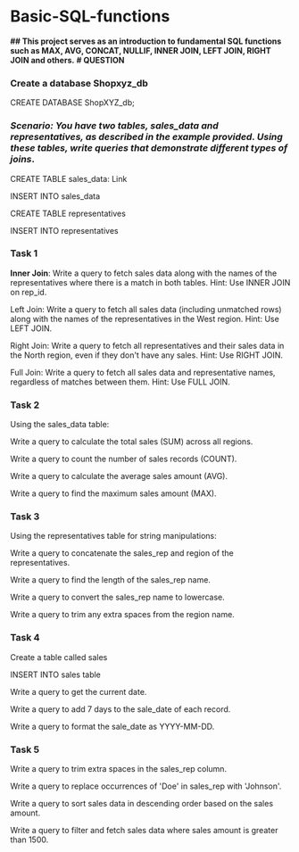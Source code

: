 # Basic-SQL-functions
**## This project serves as an introduction to fundamental SQL functions such as MAX, AVG, CONCAT, NULLIF, INNER JOIN, LEFT JOIN, RIGHT JOIN and others.**
**# QUESTION**
### Create  a  database  Shopxyz_db
CREATE DATABASE ShopXYZ_db;
### *Scenario: You have two tables, sales_data and representatives, as described in the example provided. Using these tables, write queries that demonstrate different types of joins*.
CREATE TABLE sales_data: Link


INSERT INTO sales_data 


CREATE TABLE representatives


INSERT INTO representatives


### Task 1
**Inner Join**: Write a query to fetch sales data along with the names of the representatives where there is a match in both tables.
Hint: Use INNER JOIN on rep_id.

Left Join: Write a query to fetch all sales data (including unmatched rows) along with the names of the representatives in the West region.
Hint: Use LEFT JOIN.

Right Join: Write a query to fetch all representatives and their sales data in the North region, even if they don't have any sales.
Hint: Use RIGHT JOIN.

Full Join: Write a query to fetch all sales data and representative names, regardless of matches between them.
Hint: Use FULL JOIN.

### Task 2
Using the sales_data table:


Write a query to calculate the total sales (SUM) across all regions.

Write a query to count the number of sales records (COUNT).

Write a query to calculate the average sales amount (AVG).

Write a query to find the maximum sales amount (MAX).

### Task 3
Using the  representatives table for string manipulations:

Write a query to concatenate the sales_rep and region of the representatives.

Write a query to find the length of the sales_rep name.

Write a query to convert the sales_rep name to lowercase.

Write a query to trim any extra spaces from the region name.

### Task  4
Create  a  table called sales

INSERT INTO sales table

Write a query to get the current date.

Write a query to add 7 days to the sale_date of each record.

Write a query to format the sale_date as YYYY-MM-DD.

### Task 5
Write a query to trim extra spaces in the sales_rep column.

Write a query to replace occurrences of 'Doe' in sales_rep with 'Johnson'.

Write a query to sort sales data in descending order based on the sales amount.

Write a query to filter and fetch sales data where sales amount is greater than 1500.
